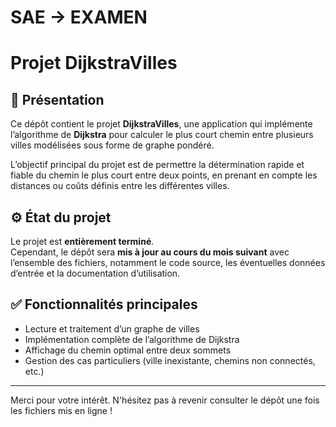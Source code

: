 # SAE -> EXAMEN

# Projet DijkstraVilles

## 📘 Présentation

Ce dépôt contient le projet **DijkstraVilles**, une application qui implémente l’algorithme de **Dijkstra** pour calculer le plus court chemin entre plusieurs villes modélisées sous forme de graphe pondéré.

L’objectif principal du projet est de permettre la détermination rapide et fiable du chemin le plus court entre deux points, en prenant en compte les distances ou coûts définis entre les différentes villes.

## ⚙️ État du projet

Le projet est **entièrement terminé**.  
Cependant, le dépôt sera **mis à jour au cours du mois suivant** avec l’ensemble des fichiers, notamment le code source, les éventuelles données d’entrée et la documentation d’utilisation.

## ✅ Fonctionnalités principales

- Lecture et traitement d’un graphe de villes
- Implémentation complète de l’algorithme de Dijkstra
- Affichage du chemin optimal entre deux sommets
- Gestion des cas particuliers (ville inexistante, chemins non connectés, etc.)

---

Merci pour votre intérêt. N'hésitez pas à revenir consulter le dépôt une fois les fichiers mis en ligne !
